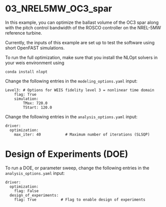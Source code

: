 # 03_NREL5MW_OC3_spar

In this example, you can optimize the ballast volume of the OC3 spar along with the pitch control bandwidth of the ROSCO controller on the NREL-5MW reference turbine.  

Currently, the inputs of this example are set up to test the software using short OpenFAST simulations.  

To run the full optimization, make sure that you install the NLOpt solvers in your weis environment using 

```
conda install nlopt
```

Change the following entries in the `modeling_options.yaml` input:

```
Level3: # Options for WEIS fidelity level 3 = nonlinear time domain
    flag: True
    simulation:
        TMax: 720.0
        TStart: 120.0
```

Change the following entries in the `analysis_options.yaml` input:

```
driver:
  optimization:
    max_iter: 40           # Maximum number of iterations (SLSQP)
```


# Design of Experiments (DOE)
To run a DOE, or parameter sweep, change the following entries in the `analysis_options.yaml` input:

```
driver:
  optimization:
    flag: False
  design_of_experiments:
    flag: True           # Flag to enable design of experiments
```